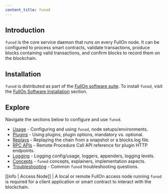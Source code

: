 ```yaml
---
content_title: funod
---
```


## Introduction

`funod` is the core service daemon that runs on every FullOn node. It can be configured to process smart contracts, validate transactions, produce blocks containing valid transactions, and confirm blocks to record them on the blockchain.

## Installation

`funod` is distributed as part of the [FullOn software suite](https://github.com/fullon-labs/fullon). To install `funod`, visit the [FullOn Software Installation](../00_install/index.md) section.

## Explore

Navigate the sections below to configure and use `funod`.

* [Usage](02_usage/index.md) - Configuring and using `funod`, node setups/environments.
* [Plugins](03_plugins/index.md) - Using plugins, plugin options, mandatory vs. optional.
* [Replays](04_replays/index.md) - Replaying the chain from a snapshot or a blocks.log file.
* [RPC APIs](05_rpc_apis/index.md) - Remote Procedure Call API reference for plugin HTTP endpoints.
* [Logging](06_logging/index.md) - Logging config/usage, loggers, appenders, logging levels.
* [Concepts](07_concepts/index.md) - `funod` concepts, explainers, implementation aspects.
* [Troubleshooting](08_troubleshooting/index.md) - Common `funod` troubleshooting questions.

[[info | Access Node]]
| A local or remote FullOn access node running `funod` is required for a client application or smart contract to interact with the blockchain.
